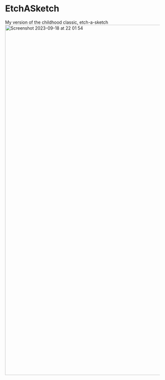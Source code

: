 # EtchASketch
My version of the childhood classic, etch-a-sketch<img width="1137" alt="Screenshot 2023-09-18 at 22 01 54" src="https://github.com/TahiraIkram/EtchASketch/assets/136812137/8ed73ec4-db8f-451a-9b33-dcac500836db">
